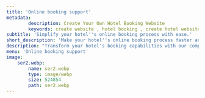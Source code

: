 ```yaml
---
title: 'Online booking support'
metadata:
        description: Create Your Own Hotel Booking Website
        keywords: create website , hotel booking , create hotel websites
subtitle: 'Simplify your hotel''s online booking process with ease.'
short_description: 'Make your hotel''s online booking process faster and more convenient than ever. With a user-friendly interface, simple operations and optimized integrations, customers can book rooms in just a few steps, helping you increase conversion rates and enhance user experience.'
description: "Transform your hotel's booking capabilities with our comprehensive online booking support service.\n\nOur solution provides an easy and efficient reservation management system that helps hotels optimize their operations. With a user-friendly interface, both staff and guests can operate quickly, ensuring a seamless experience from booking to service management.\n\nIn addition, the advanced backend system provides real-time updates and analytics, helping hotels minimize errors, improve work efficiency and maximize customer satisfaction. Not only does it improve brand recognition, it also enables guests to book directly on the website, reducing dependence on intermediary platforms and optimizing revenue.\n\nWith an intuitive design and optimized functionality, attract more guests and increase occupancy rates. Invest in your hotel's future by establishing a strong online presence that resonates with your target audience."
menu: 'Online booking support'
image:
    ser2.webp:
        name: ser2.webp
        type: image/webp
        size: 524854
        path: ser2.webp
---
```


